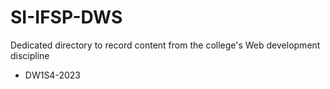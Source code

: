 # SI-IFSP-DWS
Dedicated directory to record content from the college's Web development discipline
- DW1S4-2023

